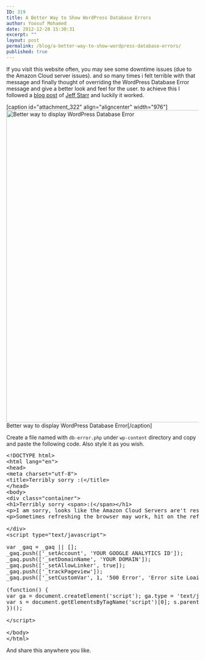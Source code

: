 ```yaml
---
ID: 319
title: A Better Way to Show WordPress Database Errors
author: Yoosuf Mohamed
date: 2012-12-28 15:30:31
excerpt: ""
layout: post
permalink: /blog/a-better-way-to-show-wordpress-database-errors/
published: true
---
```


If you visit this website often, you may see some downtime issues (due to the Amazon Cloud server issues). and so many times i felt terrible with that message and finally thought of overriding the WordPress Database Error message and give a better look and feel for the user. to achieve this I followed a <a href="http://digwp.com/2009/11/custom-database-error-page/">blog post</a> of <a title="@perishable" href="http://twitter.com/perishable">Jeff Starr</a> and luckily it worked.

[caption id="attachment_322" align="aligncenter" width="976"]<img class="size-full wp-image-322 " alt="Better way to display WordPress Database Error" src="http://s3.amazonaws.com/yoosuf.me/wp-content/uploads/2012/12/better-way-to-show-wordpress-errors.png" width="976" height="818" /> Better way to display WordPress Database Error[/caption]

Create a file named with <code>db-error.php</code> under <code>wp-content</code> directory and copy and paste the following code. Also style it as you wish.

<pre>&lt;!DOCTYPE html&gt;
&lt;html lang="en"&gt;
&lt;head&gt;
&lt;meta charset="utf-8"&gt;
&lt;title&gt;Terribly sorry :(&lt;/title&gt;
&lt;/head&gt;
&lt;body&gt;
&lt;div class="container"&gt;
&lt;h1&gt;Terribly sorry &lt;span&gt;:(&lt;/span&gt;&lt;/h1&gt;
&lt;p&gt;I am sorry, looks like the Amazon Cloud Servers are't responding or having some technical issues right now.&lt;/p&gt;
&lt;p&gt;Sometimes refreshing the browser may work, hit on the refresh button or press CMD + R / CTRL + F5&lt;/p&gt;

&lt;/div&gt;
&lt;script type="text/javascript"&gt;

var _gaq = _gaq || [];
_gaq.push(['_setAccount', 'YOUR GOOGLE ANALYTICS ID']);
_gaq.push(['_setDomainName', 'YOUR DOMAIN']);
_gaq.push(['_setAllowLinker', true]);
_gaq.push(['_trackPageview']);
_gaq.push(['_setCustomVar', 1, '500 Error', 'Error site Loaidng', 1]);

(function() {
var ga = document.createElement('script'); ga.type = 'text/javascript'; ga.async = true;
var s = document.getElementsByTagName('script')[0]; s.parentNode.insertBefore(ga, s);
})();

&lt;/script&gt;

&lt;/body&gt;
&lt;/html&gt;</pre>

And share this anywhere you like.

